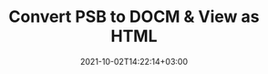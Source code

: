 ---
############################# Static ############################
layout: "autogen"
date: 2021-10-02T14:22:14+03:00
draft: false
path: "total/net/conversion/psb-to-docm/"

############################# Head ############################
head_title: "Convert PSB to DOCM in C# VB.NET & View as HTML"
head_description: "Code example to convert PSB to DOCM and 100+ other file formats in .NET (C#, VB.NET, ASP.NET & .NET Core) applications. Display the Converted DOCM document as HTML viewer."

############################# Header ############################
title: "Convert PSB to DOCM & View as HTML"
description: "Programmatically convert PSB to DOCM in .NET applications using flexible options to customize the resultant document. Convert the complete document or specific pages based on page numbers or selective page ranges using the .NET document conversion library."

############################# SubMenu ############################
submenu:
    enable: false

############################# Content ############################
content:
    enable: true
    block:
    - title_left: "PSB to DOCM Conversion in C# .NET"
      content_left: |
          PSB to DOCM file conversion using C#. Add watermark and view the converted document as HTML without using any external software.

          -   Create **Converter** object to convert PSB document
          -   Set the convert options for DOCM format
          -   Call **Convert** method of **Converter** class instance for conversion to DOCM
          -   Set options for HTML viewer
          -   Create **Viewer** object to view converted DOCM as HTML
          
      title_right: "Convert Whole Document or Specific Pages"
      content_right: |
          You require `GroupDocs.Conversion` & `GroupDocs.Viewer` namespaces to convert between a wide range of popular document types such as PDF, Microsoft Word, Excel, PowerPoint, Project, Outlook, HTML, diagrams and image file formats. Explore other [.NET APIs for Office documents](https://products.conholdate.com/total/net/) as offered by Conholdate.Total.
          
          Get the respective assembly files from the [downloads](https://downloads.conholdate.com/total/net) or fetch the whole package from [Nuget](https://www.nuget.org/packages/Conholdate.Total/) to add 'Conholdate.Total` directly in your workspace.
          
      code: |
          ```cs {linenos=false}
          // Convert PSB to DOCM using GroupDocs.Conversion API
          // Create Converter object to convert PSB document
          using (Converter converter = new Converter("input.psb"))
          {
              // set the convert options for DOCM format
              var convertOptions = converter.GetPossibleConversions()["docm"].ConvertOptions;

              // convert to DOCM format
              converter.Convert("output.docm", convertOptions);
          }

          // Set options for HTML viewer
          HtmlViewOptions viewOptions = HtmlViewOptions.ForEmbeddedResources("output{0}.html");

          // Create Viewer object to view converted DOCM as HTML
          using (Viewer viewer = new Viewer("output.docm"))
          {
              viewer.View(viewOptions);
          }
          ```
    - title_left: "Add Watermark to Converted DOCM in C#"
      content_left: |
          Accurately convert documents (PSB to DOCM) exactly as the original file and apply text or image watermarks to the converted document pages using C# .NET.

          -   Create **Converter** object to convert PSB document
          -   Create new instance of **WatermarkOptions** class
          -   Specify watermark properties (color, width, text, image etc)
          -   Instantiate the proper **ConvertOptions** class
          -   Set **Watermark** property of the **ConvertOptions** instance
          -   Call **Convert** method of **Converter** class instance for conversion to DOCM
        
      title_right: "Source Document Information Extraction"
      content_right: |
          The documents information extraction feature not only allows getting the basic information about the source document file but it also supports extracting some valuable file-format specific information such as project start and end dates of a Microsoft Project file, any printing restrictions on a PDF document, list of folders enclosed in an Outlook data file etc. 

          Convert popular document file formats on different operating systems such as Windows, Linux or macOS while using platforms such as Windows Azure, Mono and Xamarin.
          
      code: |
          ```cs {linenos=false}
          // Create Converter object to convert PSB document
          using (Converter converter = new Converter("input.psb"))
          {
              // Create new instance of WatermarkOptions class
              WatermarkOptions watermark = new WatermarkOptions
              {
                  Text = "Sample watermark",
                  Color = Color.Red,
                  Width = 100,
                  Height = 100,
                  Background = true
              };

              // Instantiate the proper ConvertOptions class
              PdfConvertOptions options = new PdfConvertOptions
              {
                  Watermark = watermark
              };

              // convert to DOCM format
              converter.Convert("output.docm", options);
          }
          ```
############################# About Formats ############################
about_formats:
    enable: false
############################# More Formats ############################
more_formats:
    enable: true
    auto: false
    other_out_formats: PDF DOCX DOT DOTX DOTM TXT RTF HTML MHTML XLS XLSX XLSM XLT XLTX XLTM CSV DIF PPT PPTX PPS PPSX POT POTX POTM ODT OTT OTP ODP ODS EMZ WMZ SVGZ TEX DCM WMF BMP PNG GIF JPEG TIFF
############################# Back to top ###############################
back_to_top:
  enable: true
---